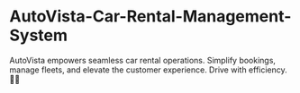 # AutoVista-Car-Rental-Management-System
AutoVista empowers seamless car rental operations. Simplify bookings, manage fleets, and elevate the customer experience. Drive with efficiency. 🚗💨
